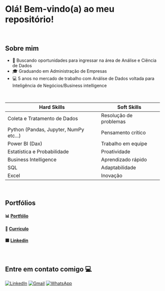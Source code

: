 <h1>Olá! Bem-vindo(a) ao meu repositório! </h1>

<br>

## Sobre mim

- 🔭 Buscando oportunidades para ingressar na área de Análise e Ciência de Dados
- 🎓 Graduando em Administração de Empresas
- 💻 5 anos no mercado de trabalho com Análise de Dados voltada para Inteligência de Negócios/Business intelligence

<br>

| **Hard Skills**                              | **Soft Skills**              |
|----------------------------------------------|------------------------------|
| Coleta e Tratamento de Dados                 | Resolução de problemas       |
| Python (Pandas, Jupyter, NumPy etc...)       | Pensamento crítico           |
| Power BI (Dax)                               | Trabalho em equipe           |
| Estatística e Probabilidade                  | Proatividade                 |
| Business Intelligence                        | Aprendizado rápido           |
| SQL                                          | Adaptabilidade               |
| Excel                                        | Inovação                     |

<br>

## Portfólios

#### 📊 [Portfólio]([https://github.com/DataSarahBarros?tab=repositories](https://app.powerbi.com/view?r=eyJrIjoiMmNhZDFkNTktZTZkMi00YjI5LTg2NGMtY2Q0ZmFjMjJkYTI2IiwidCI6IjE3YzQwY2IwLTI2NmItNGViOC1iMTdjLTZkYzYyMTc4ZDcxOCJ9))
#### 📄 [Currículo](https://github.com/user-attachments/files/18432173/Curriculo.Sarah.Barros.pdf)
#### 🟦 [Linkedin](https://www.linkedin.com/in/sarah-barros-b24bb91b4/)

<br>

## Entre em contato comigo 💻

[<img alt="LinkedIn" src="https://img.shields.io/badge/linkedin%20-%230077B5.svg?&style=for-the-badge&logo=linkedin&logoColor=white"/>](https://www.linkedin.com/in/sarah-barros-b24bb91b4/)
[<img alt="Gmail" src="https://img.shields.io/badge/Gmail-D14836?style=for-the-badge&logo=gmail&logoColor=white" />](mailto:sarahbarros.bi@gmail.com)
[<img alt="WhatsApp" src="https://img.shields.io/badge/WhatsApp-25D366?style=for-the-badge&logo=whatsapp&logoColor=white" />](https://wa.me/5562984815157)
